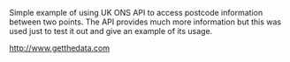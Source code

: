 Simple example of using UK ONS API to access postcode information between two points.
The API provides much more information but this was used just to test it out and give an example of its usage.

http://www.getthedata.com
